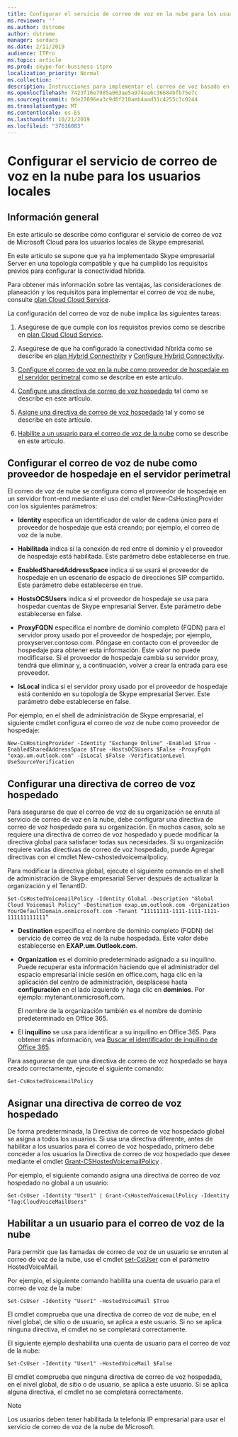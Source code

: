 ```yaml
---
title: Configurar el servicio de correo de voz en la nube para los usuarios locales
ms.reviewer: ''
ms.author: dstrome
author: dstrome
manager: serdars
ms.date: 2/11/2019
audience: ITPro
ms.topic: article
ms.prod: skype-for-business-itpro
localization_priority: Normal
ms.collection: ''
description: Instrucciones para implementar el correo de voz basado en la nube para los usuarios alojados en Skype empresarial Server.
ms.openlocfilehash: 7423f16e7985a063ae5a974ea6c36684bfb75e7c
ms.sourcegitcommit: 0de27096ea3c9d6f210aeb4aad31c4255c3c0244
ms.translationtype: MT
ms.contentlocale: es-ES
ms.lasthandoff: 10/21/2019
ms.locfileid: "37616083"
---
```

# <a name="configure-cloud-voicemail-service-for-on-premises-users"></a>Configurar el servicio de correo de voz en la nube para los usuarios locales

## <a name="overview"></a>Información general 
En este artículo se describe cómo configurar el servicio de correo de voz de Microsoft Cloud para los usuarios locales de Skype empresarial.  

En este artículo se supone que ya ha implementado Skype empresarial Server en una topología compatible y que ha cumplido los requisitos previos para configurar la conectividad híbrida.

Para obtener más información sobre las ventajas, las consideraciones de planeación y los requisitos para implementar el correo de voz de nube, consulte [plan Cloud Cloud Service](plan-cloud-voicemail.md).




La configuración del correo de voz de nube implica las siguientes tareas:

1.  Asegúrese de que cumple con los requisitos previos como se describe en [plan Cloud Cloud Service](plan-cloud-voicemail.md).

2.  Asegúrese de que ha configurado la conectividad híbrida como se describe en [plan Hybrid Connectivity](plan-hybrid-connectivity.md) y [Configure Hybrid Connectivity](configure-hybrid-connectivity.md). 

3.  [Configure el correo de voz en la nube como proveedor de hospedaje en el servidor perimetral](#configure-cloud-voicemail-as-the-hosting-provider-on-the-edge-server) como se describe en este artículo.

4.  [Configure una directiva de correo de voz hospedado](#configure-a-hosted-voicemail-policy) tal como se describe en este artículo.

5.  [Asigne una directiva de correo de voz hospedado](#assign-a-hosted-voicemail-policy) tal y como se describe en este artículo.

6.  [Habilite a un usuario para el correo de voz de la nube](#enable-a-user-for-cloud-voicemail) como se describe en este artículo.


## <a name="configure-cloud-voicemail-as-the-hosting-provider-on-the-edge-server"></a>Configurar el correo de voz de nube como proveedor de hospedaje en el servidor perimetral 

El correo de voz de nube se configura como el proveedor de hospedaje en un servidor front-end mediante el uso del cmdlet New-CsHostingProvider con los siguientes parámetros:

- **Identity** especifica un identificador de valor de cadena único para el proveedor de hospedaje que está creando; por ejemplo, el correo de voz de la nube. 

- **Habilitada** indica si la conexión de red entre el dominio y el proveedor de hospedaje está habilitada. Este parámetro debe establecerse en true.

- **EnabledSharedAddressSpace** indica si se usará el proveedor de hospedaje en un escenario de espacio de direcciones SIP compartido. Este parámetro debe establecerse en true.

- **HostsOCSUsers** indica si el proveedor de hospedaje se usa para hospedar cuentas de Skype empresarial Server. Este parámetro debe establecerse en false.

- **ProxyFQDN** especifica el nombre de dominio completo (FQDN) para el servidor proxy usado por el proveedor de hospedaje; por ejemplo, proxyserver.contoso.com. Póngase en contacto con el proveedor de hospedaje para obtener esta información. Este valor no puede modificarse. Si el proveedor de hospedaje cambia su servidor proxy, tendrá que eliminar y, a continuación, volver a crear la entrada para ese proveedor.

- **IsLocal** indica si el servidor proxy usado por el proveedor de hospedaje está contenido en su topología de Skype empresarial Server. Este parámetro debe establecerse en false.

Por ejemplo, en el shell de administración de Skype empresarial, el siguiente cmdlet configura el correo de voz de nube como proveedor de hospedaje:


```
New-CsHostingProvider -Identity "Exchange Online" -Enabled $True -EnabledSharedAddressSpace $True -HostsOCSUsers $False -ProxyFqdn "exap.um.outlook.com" -IsLocal $False -VerificationLevel UseSourceVerification
```

## <a name="configure-a-hosted-voicemail-policy"></a>Configurar una directiva de correo de voz hospedado

Para asegurarse de que el correo de voz de su organización se enruta al servicio de correo de voz en la nube, debe configurar una directiva de correo de voz hospedado para su organización. En muchos casos, solo se requiere una directiva de correo de voz hospedado y puede modificar la directiva global para satisfacer todas sus necesidades. Si su organización requiere varias directivas de correo de voz hospedado, puede Agregar directivas con el cmdlet New-cshostedvoicemailpolicy.

Para modificar la directiva global, ejecute el siguiente comando en el shell de administración de Skype empresarial Server después de actualizar la organización y el TenantID:

```
Set-CsHostedVoicemailPolicy -Identity Global -Description "Global Cloud Voicemail Policy" -Destination exap.um.outlook.com -Organization YourDefaultDomain.onmicrosoft.com -Tenant “11111111-1111-1111-1111-111111111111”
```

- **Destination** especifica el nombre de dominio completo (FQDN) del servicio de correo de voz de la nube hospedada. Este valor debe establecerse en **EXAP.um.Outlook.com**.

- **Organization** es el dominio predeterminado asignado a su inquilino. Puede recuperar esta información haciendo que el administrador del espacio empresarial inicie sesión en office.com, haga clic en la aplicación del centro de administración, desplácese hasta **configuración** en el lado izquierdo y haga clic en **dominios**. Por ejemplo: mytenant.onmicrosoft.com.

    El nombre de la organización también es el nombre de dominio predeterminado en Office 365.

- El **inquilino** se usa para identificar a su inquilino en Office 365. Para obtener más información, vea [Buscar el identificador de inquilino de Office 365](https://support.office.com/en-us/article/find-your-office-365-tenant-id-6891b561-a52d-4ade-9f39-b492285e2c9b).

Para asegurarse de que una directiva de correo de voz hospedado se haya creado correctamente, ejecute el siguiente comando:

```
Get-CsHostedVoicemailPolicy
```

## <a name="assign-a-hosted-voicemail-policy"></a>Asignar una directiva de correo de voz hospedado

De forma predeterminada, la Directiva de correo de voz hospedado global se asigna a todos los usuarios. Si usa una directiva diferente, antes de habilitar a los usuarios para el correo de voz hospedado, primero debe conceder a los usuarios la Directiva de correo de voz hospedado que desee mediante el cmdlet [Grant-CSHostedVoicemailPolicy](https://docs.microsoft.com/powershell/module/skype/grant-cshostedvoicemailpolicy?view=skype-ps) .

Por ejemplo, el siguiente comando asigna una directiva de correo de voz hospedado no global a un usuario:


```
Get-CsUser -Identity "User1" | Grant-CsHostedVoicemailPolicy -Identity "Tag:CloudVoiceMailUsers" 
```

## <a name="enable-a-user-for-cloud-voicemail"></a>Habilitar a un usuario para el correo de voz de la nube

Para permitir que las llamadas de correo de voz de un usuario se enruten al correo de voz de la nube, use el cmdlet [set-CsUser](https://docs.microsoft.com/powershell/module/skype/set-csuser?view=skype-ps) con el parámetro HostedVoiceMail. 

Por ejemplo, el siguiente comando habilita una cuenta de usuario para el correo de voz de la nube: 

```Set-CsUser -Identity "User1" -HostedVoiceMail $True```

El cmdlet comprueba que una directiva de correo de voz de nube, en el nivel global, de sitio o de usuario, se aplica a este usuario. Si no se aplica ninguna directiva, el cmdlet no se completará correctamente.  

El siguiente ejemplo deshabilita una cuenta de usuario para el correo de voz de la nube:

```Set-CsUser -Identity "User1" -HostedVoiceMail $False```

El cmdlet comprueba que ninguna directiva de correo de voz hospedada, en el nivel global, de sitio o de usuario, se aplica a este usuario. Si se aplica alguna directiva, el cmdlet no se completará correctamente.

> [!NOTE]
>  Los usuarios deben tener habilitada la telefonía IP empresarial para usar el servicio de correo de voz de la nube de Microsoft.
